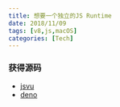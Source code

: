 ```yaml
---
title: 想要一个独立的JS Runtime
date: 2018/11/09
tags: [v8,js,macOS]
categories: [Tech]
---
```



### 获得源码

- [jsvu](https://github.com/GoogleChromeLabs/jsvu)
- [deno](https://github.com/denoland/deno)